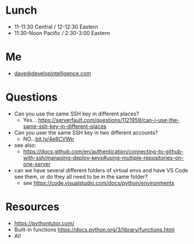 # Lunch
* 11-11:30 Central / 12-12:30 Eastern
* 11:30-Noon Pacific / 2:30-3:00 Eastern

# Me
* dave@developintelligence.com
  
# Questions
* Can you use the same SSH key in different places?
  * Yes... https://serverfault.com/questions/1121959/can-i-use-the-same-ssh-key-in-different-places
* Can you user the same SSH key in two different accounts?
  * NO...[bit.ly/4e8CVWp](https://bit.ly/4e8CVWp)
* see also:
  * https://docs.github.com/en/authentication/connecting-to-github-with-ssh/managing-deploy-keys#using-multiple-repositories-on-one-server
* can we have several different folders of virtual envs and have VS Code see them, or do they all need to be in the same folder?
   * see https://code.visualstudio.com/docs/python/environments

# Resources
* https://pythontutor.com/
* Built-in functions https://docs.python.org/3/library/functions.html
* AI!
